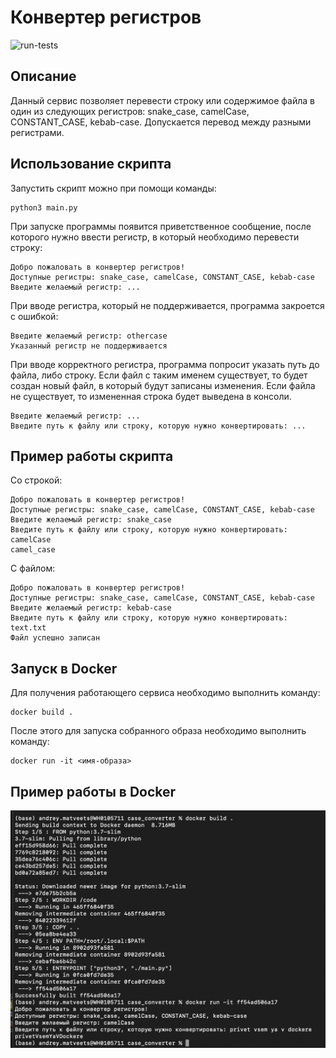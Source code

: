 # Конвертер регистров
![run-tests](https://github.com/Nekobitlz/case-converter/actions/workflows/test.yml/badge.svg)


## Описание 
Данный сервис позволяет перевести строку или содержимое файла в один из следующих регистров: snake_case, camelCase, CONSTANT_CASE, kebab-case. 
Допускается перевод между разными регистрами.

## Использование скрипта
Запустить скрипт можно при помощи команды:
```
python3 main.py
```
При запуске программы появится приветственное сообщение, после которого нужно ввести регистр, в который необходимо перевести строку:
```
Добро пожаловать в конвертер регистров!
Доступные регистры: snake_case, camelCase, CONSTANT_CASE, kebab-case
Введите желаемый регистр: ...
```
При вводе регистра, который не поддерживается, программа закроется с ошибкой:
```
Введите желаемый регистр: othercase
Указанный регистр не поддерживается
```
При вводе корректного регистра, программа попросит указать путь до файла, либо строку. 
Если файл с таким именем существует, то будет создан новый файл, в который будут записаны изменения. 
Если файла не существует, то измененная строка будет выведена в консоли.
```
Введите желаемый регистр: ...
Введите путь к файлу или строку, которую нужно конвертировать: ...
```

## Пример работы скрипта
Со строкой:
```
Добро пожаловать в конвертер регистров!
Доступные регистры: snake_case, camelCase, CONSTANT_CASE, kebab-case
Введите желаемый регистр: snake_case
Введите путь к файлу или строку, которую нужно конвертировать: camelCase
camel_case
```
С файлом:
```
Добро пожаловать в конвертер регистров!
Доступные регистры: snake_case, camelCase, CONSTANT_CASE, kebab-case
Введите желаемый регистр: kebab-case
Введите путь к файлу или строку, которую нужно конвертировать: text.txt
Файл успешно записан
```

## Запуск в Docker
Для получения работающего сервиса необходимо выполнить команду: 
```
docker build .
```
После этого для запуска собранного образа необходимо выполнить команду: 
```
docker run -it <имя-образа>
```

## Пример работы в Docker
![](screenshots/docker.png)
